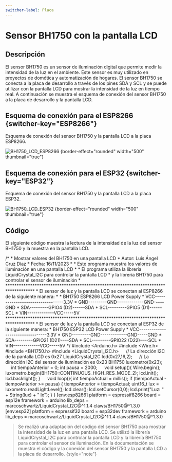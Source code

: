 ```yaml
---
switcher-label: Placa
---
```


# Sensor BH1750 con la pantalla LCD

## Descripción

El sensor BH1750 es un sensor de iluminación digital que permite medir la intensidad de la luz en el ambiente. Este sensor es muy utilizado en proyectos de domótica y automatización de hogares. El sensor BH1750 se conecta a la placa de desarrollo a través de los pines SDA y SCL y se puede utilizar con la pantalla LCD para mostrar la intensidad de la luz en tiempo real. A continuación se muestra el esquema de conexión del sensor BH1750 a la placa de desarrollo y la pantalla LCD.

## Esquema de conexión para el ESP8266 {switcher-key="ESP8266"}

Esquema de conexión del sensor BH1750 y la pantalla LCD a la placa ESP8266.

![BH1750_LCD_ESP8266](BH1750_LCD_ESP8266.png) {border-effect="rounded" width="500" thumbnail="true"}

## Esquema de conexión para el  ESP32 {switcher-key="ESP32"}

Esquema de conexión del sensor BH1750 y la pantalla LCD a la placa ESP32.

![BH1750_LCD_ESP32](BH1750_LCD_ESP32.png) {border-effect="rounded" width="500" thumbnail="true"}

## Código

El siguiente código muestra la lectura de la intensidad de la luz del sensor BH1750 y la muestra en la pantalla LCD.

<tabs>
    <tab title="main.cpp">
        <code-block lang="c++">
            /*
             *	Mostrar valores del BH1750 en una pantalla LCD 
             *	Autor: Luis Ángel Cruz Díaz
             *	Fecha:  16/11/2023
             *
             *	Este programa muestra los valores de iluminación en una pantalla LCD
             *
             *	El programa utiliza la librería LiquidCrystal_I2C para controlar la pantalla LCD
             *	y la librería BH1750 para controlar el sensor de iluminación
             *
             ************************************************************************************
             *	El sensor de luz y la pantalla LCD se conectan al ESP8266 de la siguiente manera:
             *	
             *  BH1750      ESP8266         LCD     Power Supply
             *	VCC---------------------------------3.3V
             *	GND---------GND-------------GND-----GND
             *	SDA---------GPIO4 (D2)------SDA
             *	SCL---------GPIO5 (D1)------SCL
             *              VIN-------------VCC-----5V
             ************************************************************************************
             *	El sensor de luz y la pantalla LCD se conectan al ESP32 de la siguiente manera:
             *	BH1750      ESP32           LCD     Power Supply
             *	VCC---------------------------------3.3V
             *	GND---------GND-------------GND-----GND
             *	SDA---------GPIO21 (D21)----SDA
             *	SCL---------GPIO22 (D22)----SCL
             *              VIN-------------VCC-----5V
             */
            #include &lt;Arduino.h&gt;
            #include &lt;Wire.h&gt;
            #include &lt;BH1750.h&gt;
            #include &lt;LiquidCrystal_I2C.h&gt;
            &emsp;
            // La dirección I2C de la pantalla LCD es 0x27
            LiquidCrystal_I2C lcd(0x27,16,2);
            &emsp;
            // La dirección I2C del sensor de iluminación es 0x23
            BH1750 luxometro(0x23);
            &emsp;
            int tiempoAnterior = 0;
            int pausa = 2000;
            &emsp;
            void setup(){
                Wire.begin();
                luxometro.begin(BH1750::CONTINUOUS_HIGH_RES_MODE_2);
                lcd.init();
                lcd.backlight();
            }
            &emsp;
            void loop(){
                int tiempoActual = millis();
                if (tiempoActual - tiempoAnterior >= pausa) {
                    tiempoAnterior = tiempoActual;
                    uint16_t lux = luxometro.readLightLevel();
                    lcd.clear();
                    lcd.setCursor(0,0);
                    lcd.print(&quot;Luz: &quot; + String(lux) + &quot; lx&quot;);
                }
            }
        </code-block>
    </tab>
    <tab title="platformio.ini">
        <code-block lang="Plain Text">
            [env:esp8266]
            platform = espressif8266
            board = esp12e
            framework = arduino
            lib_deps = 
                marcoschwartz/LiquidCrystal_I2C@^1.1.4
                claws/BH1750@^1.3.0
            &emsp;
            [env:esp32]
            platform = espressif32
            board = esp32dev
            framework = arduino
            lib_deps =
                marcoschwartz/LiquidCrystal_I2C@^1.1.4
                claws/BH1750@^1.3.0
        </code-block>
    </tab>
</tabs>

> Se realizó una adaptación del código del sensor BH1750 para mostrar la intensidad de la luz en una pantalla LCD. Se utilizó la librería LiquidCrystal_I2C para controlar la pantalla LCD y la librería BH1750 para controlar el sensor de iluminación.
> En la documentación se muestra el código y la conexión del sensor BH1750 y la pantalla LCD a la placa de desarrollo.
> {style="note"}
